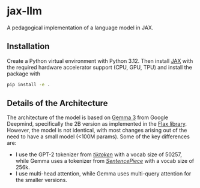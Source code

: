 # jax-llm

A pedagogical implementation of a language model in JAX.

## Installation

Create a Python virtual environment with Python 3.12. Then install [JAX](https://github.com/jax-ml/jax?tab=readme-ov-file#installation) with the required hardware accelerator support (CPU, GPU, TPU) and install the package with

```bash
pip install -e .
```

## Details of the Architecture

The architecture of the model is based on [Gemma 3](https://developers.googleblog.com/en/gemma-explained-overview-gemma-model-family-architectures/) from Google Deepmind, specifically the 2B version as implemented in the [Flax library](https://github.com/google/flax/tree/main/examples/gemma).
However, the model is not identical, with most changes arising out of the need to have a small model (<100M params). Some of the key differences are:

- I use the GPT-2 tokenizer from [_tiktoken_](https://github.com/openai/tiktoken) with a vocab size of 50257, while Gemma uses a tokenizer from [_SentencePiece_](https://github.com/google/sentencepiece) with a vocab size of 256k.
- I use multi-head attention, while Gemma uses multi-query attention for the smaller versions.
